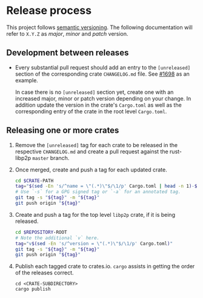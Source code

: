 # Release process

This project follows [semantic versioning](https://semver.org/). The following
documentation will refer to `X.Y.Z` as _major_, _minor_ and _patch_ version.

## Development between releases

- Every substantial pull request should add an entry to the `[unreleased]`
  section of the corresponding crate `CHANGELOG.md` file. See
  [#1698](https://github.com/tetcoin/tetsy-libp2p/pull/1698/files) as an example.
  
  In case there is no `[unreleased]` section yet, create one with an increased
  major, minor or patch version depending on your change. In addition update the
  version in the crate's `Cargo.toml` as well as the corresponding entry of the
  crate in the root level `Cargo.toml`.


## Releasing one or more crates

1. Remove the `[unreleased]` tag for each crate to be released in the respective
   `CHANGELOG.md` and create a pull request against the rust-libp2p `master`
   branch.

2. Once merged, create and push a tag for each updated crate.

    ```bash
    cd $CRATE-PATH
    tag="$(sed -En 's/^name = \"(.*)\"$/\1/p' Cargo.toml | head -n 1)-$(sed -En 's/^version = \"(.*)\"$/\1/p' Cargo.toml)"
    # Use `-s` for a GPG signed tag or `-a` for an annotated tag.
    git tag -s "${tag}" -m "${tag}"
    git push origin "${tag}"
    ```
    
3. Create and push a tag for the top level `libp2p` crate, if it is being
   released.

    ```bash
    cd $REPOSITORY-ROOT
    # Note the additional `v` here.
    tag="v$(sed -En 's/^version = \"(.*)\"$/\1/p' Cargo.toml)"
    git tag -s "${tag}" -m "${tag}"
    git push origin "${tag}"
    ```
    
4. Publish each tagged crate to crates.io. `cargo` assists in getting the order
   of the releases correct.

    ```
    cd <CRATE-SUBDIRECTORY>
    cargo publish
    ```
